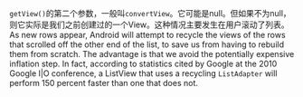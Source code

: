 
`getView()`的第二个参数，一般叫`convertView`。它可能是null。但如果不为null，则它实际是我们之前创建过的一个View。这种情况主要发生在用户滚动了列表。As new rows appear, Android will attempt to recycle the views of the rows that scrolled off the other end of the list, to save us from having to rebuild them from scratch. The advantage is that we avoid the potentially expensive inflation step. In fact, according to statistics cited by Google at the 2010 Google I|O conference, a ListView that uses a recycling `ListAdapter` will perform 150 percent faster than one that does not.




